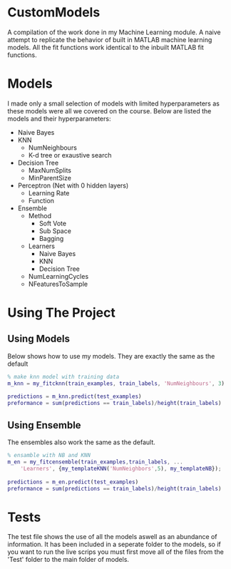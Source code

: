 # CustomModels
A compilation of the work done in my Machine Learning module. A naive attempt to replicate the behavior of built in MATLAB machine learning models. All the fit functions work identical to the inbuilt MATLAB fit functions.

# Models
I made only a small selection of models with limited hyperparameters as these models were all we covered on the course. Below are listed the models and their hyperparameters:
+ Naive Bayes
+ KNN
  - NumNeighbours
  - K-d tree or exaustive search
+ Decision Tree
  - MaxNumSplits
  - MinParentSize
+ Perceptron (Net with 0 hidden layers)
  - Learning Rate
  - Function
+ Ensemble
  - Method
    - Soft Vote
    - Sub Space
    - Bagging
  - Learners
    - Naive Bayes
    - KNN
    - Decision Tree
  - NumLearningCycles
  - NFeaturesToSample

# Using The Project
## Using Models
Below shows how to use my models. They are exactly the same as the default
```matlab
% make knn model with training data
m_knn = my_fitcknn(train_examples, train_labels, 'NumNeighbours', 3)

predictions = m_knn.predict(test_examples)
preformance = sum(predictions == train_labels)/height(train_labels)
```

## Using Ensemble
The ensembles also work the same as the default.
```matlab
% ensamble with NB and KNN
m_en = my_fitcensemble(train_examples,train_labels, ...
    'Learners', {my_templateKNN('NumNeighbors',5), my_templateNB});
  
predictions = m_en.predict(test_examples)
preformance = sum(predictions == train_labels)/height(train_labels)
```

# Tests
The test file shows the use of all the models aswell as an abundance of information. It has been included in a seperate folder to the models, so if you want to run the live scrips you must first move all of the files from the 'Test' folder to the main folder of models.
